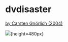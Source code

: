 
# dvdisaster

[by Carsten Gnörlich (2004)](https://en.wikipedia.org/wiki/Dvdisaster)

![](../../../images/tools/dvdisaster/dvdisaster-de.jpg){height=480px}
